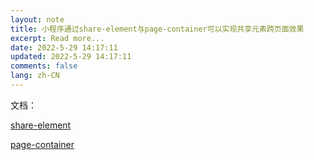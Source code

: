 ```yaml
---
layout: note
title: 小程序通过share-element与page-container可以实现共享元素跨页面效果
excerpt: Read more...
date: 2022-5-29 14:17:11
updated: 2022-5-29 14:17:11
comments: false
lang: zh-CN
---
```


文档：

[share-element](https://developers.weixin.qq.com/miniprogram/dev/component/share-element.html)

[page-container](https://developers.weixin.qq.com/miniprogram/dev/component/page-container.html)
  